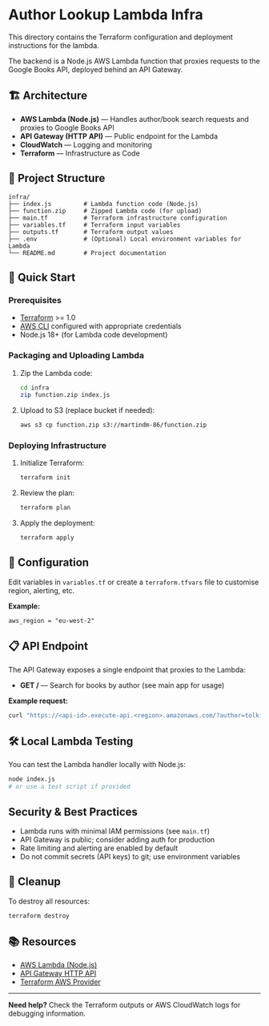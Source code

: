 # Author Lookup Lambda Infra

This directory contains the Terraform configuration and deployment instructions for the lambda.

The backend is a Node.js AWS Lambda function that proxies requests to the Google Books API, deployed behind an API Gateway.

## 🏗️ Architecture

- **AWS Lambda (Node.js)** — Handles author/book search requests and proxies to Google Books API
- **API Gateway (HTTP API)** — Public endpoint for the Lambda
- **CloudWatch** — Logging and monitoring
- **Terraform** — Infrastructure as Code

## 📁 Project Structure

```
infra/
├── index.js         # Lambda function code (Node.js)
├── function.zip     # Zipped Lambda code (for upload)
├── main.tf          # Terraform infrastructure configuration
├── variables.tf     # Terraform input variables
├── outputs.tf       # Terraform output values
├── .env             # (Optional) Local environment variables for Lambda
└── README.md        # Project documentation
```

## 🚀 Quick Start

### Prerequisites

- [Terraform](https://www.terraform.io/downloads.html) >= 1.0
- [AWS CLI](https://aws.amazon.com/cli/) configured with appropriate credentials
- Node.js 18+ (for Lambda code development)

### Packaging and Uploading Lambda

1. Zip the Lambda code:
   ```sh
   cd infra
   zip function.zip index.js
   ```
2. Upload to S3 (replace bucket if needed):
   ```sh
   aws s3 cp function.zip s3://martindm-86/function.zip
   ```

### Deploying Infrastructure

1. Initialize Terraform:
   ```sh
   terraform init
   ```
2. Review the plan:
   ```sh
   terraform plan
   ```
3. Apply the deployment:
   ```sh
   terraform apply
   ```

## 🔧 Configuration

Edit variables in `variables.tf` or create a `terraform.tfvars` file to customise region, alerting, etc.

**Example:**

```hcl
aws_region = "eu-west-2"
```

## 📋 API Endpoint

The API Gateway exposes a single endpoint that proxies to the Lambda:

- **GET /** — Search for books by author (see main app for usage)

**Example request:**

```sh
curl "https://<api-id>.execute-api.<region>.amazonaws.com/?author=tolkien"
```

## 🛠️ Local Lambda Testing

You can test the Lambda handler locally with Node.js:

```sh
node index.js
# or use a test script if provided
```

## Security & Best Practices

- Lambda runs with minimal IAM permissions (see `main.tf`)
- API Gateway is public; consider adding auth for production
- Rate limiting and alerting are enabled by default
- Do not commit secrets (API keys) to git; use environment variables

## 🧹 Cleanup

To destroy all resources:

```sh
terraform destroy
```

## 📚 Resources

- [AWS Lambda (Node.js)](https://docs.aws.amazon.com/lambda/latest/dg/lambda-nodejs.html)
- [API Gateway HTTP API](https://docs.aws.amazon.com/apigateway/latest/developerguide/http-api.html)
- [Terraform AWS Provider](https://registry.terraform.io/providers/hashicorp/aws/latest/docs)

---

**Need help?** Check the Terraform outputs or AWS CloudWatch logs for debugging information.
